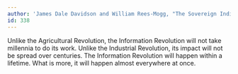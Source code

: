 ```yaml
---
author: 'James Dale Davidson and William Rees-Mogg, "The Sovereign Individual"'
id: 338
---
```


Unlike the Agricultural Revolution, the Information Revolution will not take millennia to do its work. Unlike the Industrial Revolution, its impact will not be spread over centuries. The Information Revolution will happen within a lifetime.
What is more, it will happen almost everywhere at once.